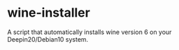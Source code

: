 # wine-installer
A script that automatically installs wine version 6 on your Deepin20/Debian10 system. 

